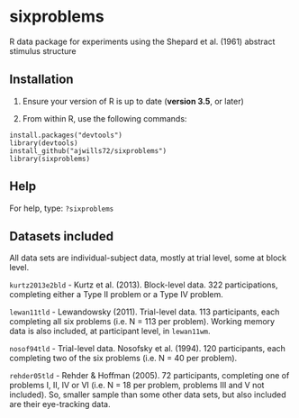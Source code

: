 # sixproblems
R data package for experiments using the Shepard et al. (1961) abstract stimulus structure
## Installation

1. Ensure your version of R is up to date (**version 3.5**, or later)

2. From within R, use the following commands:
```
install.packages("devtools")
library(devtools)
install_github("ajwills72/sixproblems")
library(sixproblems)
```

## Help
For help, type:
`?sixproblems`

## Datasets included

All data sets are individual-subject data, mostly at trial level, some at block level.

`kurtz2013e2bld` - Kurtz et al. (2013). Block-level data. 322 participations, completing either a Type II problem or a Type IV problem. 

`lewan11tld` - Lewandowsky (2011). Trial-level data. 113 participants, each completing all six
problems (i.e. N = 113 per problem).  Working memory data is also included, at
participant level, in `lewan11wm`.

`nosof94tld` - Trial-level data. Nosofsky et al. (1994). 120 participants, each completing two of the six problems (i.e. N = 40 per problem). 

`rehder05tld` - Rehder & Hoffman (2005). 72 participants, completing one of problems I, II, IV or VI (i.e. N = 18 per problem, problems III and V not included). So, smaller sample than some other data sets, but also included are their eye-tracking data.

		  
